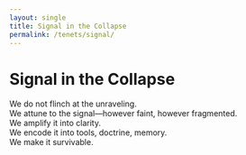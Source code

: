 ```yaml
---
layout: single
title: Signal in the Collapse
permalink: /tenets/signal/
---
```


# Signal in the Collapse

We do not flinch at the unraveling.  
We attune to the signal—however faint, however fragmented.  
We amplify it into clarity.  
We encode it into tools, doctrine, memory.  
We make it survivable.
